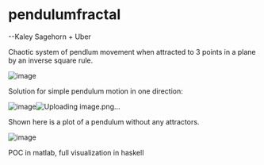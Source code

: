 # pendulumfractal

--Kaley Sagehorn + Uber

Chaotic system of pendlum movement when attracted to 3 points in a plane by an inverse square rule.

![image](https://user-images.githubusercontent.com/15951051/115315144-5587b980-a13c-11eb-8151-bbbee169ab89.png)

Solution for simple pendulum motion in one direction:

![image](https://user-images.githubusercontent.com/15951051/115474687-9696d100-a203-11eb-8128-50f58f9aec47.png)![Uploading image.png…]()

Shown here is a plot of a pendulum without any attractors.


![image](https://user-images.githubusercontent.com/15951051/115473348-2dae5980-a201-11eb-93a2-46ccea5a78e1.png)




POC in matlab, full visualization in haskell 
